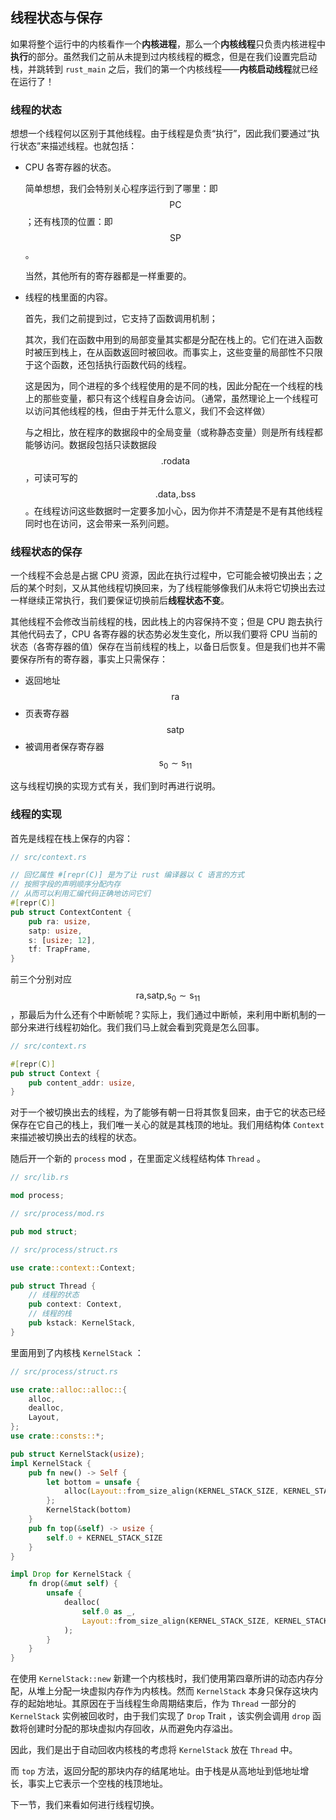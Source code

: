 ## 线程状态与保存

如果将整个运行中的内核看作一个**内核进程**，那么一个**内核线程**只负责内核进程中**执行**的部分。虽然我们之前从未提到过内核线程的概念，但是在我们设置完启动栈，并跳转到 ``rust_main`` 之后，我们的第一个内核线程——**内核启动线程**就已经在运行了！

### 线程的状态

想想一个线程何以区别于其他线程。由于线程是负责“执行”，因此我们要通过“执行状态”来描述线程。也就包括：

* CPU 各寄存器的状态。

  简单想想，我们会特别关心程序运行到了哪里：即 $$\text{PC}$$ ；还有栈顶的位置：即 $$\text{SP}$$ 。

  当然，其他所有的寄存器都是一样重要的。

* 线程的栈里面的内容。

  首先，我们之前提到过，它支持了函数调用机制；

  其次，我们在函数中用到的局部变量其实都是分配在栈上的。它们在进入函数时被压到栈上，在从函数返回时被回收。而事实上，这些变量的局部性不只限于这个函数，还包括执行函数代码的线程。

  这是因为，同个进程的多个线程使用的是不同的栈，因此分配在一个线程的栈上的那些变量，都只有这个线程自身会访问。（通常，虽然理论上一个线程可以访问其他线程的栈，但由于并无什么意义，我们不会这样做）

  与之相比，放在程序的数据段中的全局变量（或称静态变量）则是所有线程都能够访问。数据段包括只读数据段 $$\text{.rodata}$$ ，可读可写的 $$\text{.data,.bss}$$ 。在线程访问这些数据时一定要多加小心，因为你并不清楚是不是有其他线程同时也在访问，这会带来一系列问题。

### 线程状态的保存

一个线程不会总是占据 CPU 资源，因此在执行过程中，它可能会被切换出去；之后的某个时刻，又从其他线程切换回来，为了线程能够像我们从未将它切换出去过一样继续正常执行，我们要保证切换前后**线程状态不变**。

其他线程不会修改当前线程的栈，因此栈上的内容保持不变；但是 CPU 跑去执行其他代码去了，CPU 各寄存器的状态势必发生变化，所以我们要将 CPU 当前的状态（各寄存器的值）保存在当前线程的栈上，以备日后恢复。但是我们也并不需要保存所有的寄存器，事实上只需保存：

* 返回地址 $$\text{ra}$$
* 页表寄存器 $$\text{satp}$$
* 被调用者保存寄存器 $$\text{s}_0\sim\text{s}_{11}$$

这与线程切换的实现方式有关，我们到时再进行说明。

### 线程的实现

首先是线程在栈上保存的内容：

```rust
// src/context.rs

// 回忆属性 #[repr(C)] 是为了让 rust 编译器以 C 语言的方式
// 按照字段的声明顺序分配内存
// 从而可以利用汇编代码正确地访问它们
#[repr(C)]
pub struct ContextContent {
    pub ra: usize,
    satp: usize,
    s: [usize; 12],
    tf: TrapFrame,
}
```

前三个分别对应 $$\text{ra,satp,s}_0\sim\text{s}_{11}$$，那最后为什么还有个中断帧呢？实际上，我们通过中断帧，来利用中断机制的一部分来进行线程初始化。我们我们马上就会看到究竟是怎么回事。

```rust
// src/context.rs

#[repr(C)]
pub struct Context {
    pub content_addr: usize,
}
```

对于一个被切换出去的线程，为了能够有朝一日将其恢复回来，由于它的状态已经保存在它自己的栈上，我们唯一关心的就是其栈顶的地址。我们用结构体 ``Context`` 来描述被切换出去的线程的状态。

随后开一个新的 ``process`` mod ，在里面定义线程结构体 ``Thread`` 。

```rust
// src/lib.rs

mod process;

// src/process/mod.rs

pub mod struct;

// src/process/struct.rs

use crate::context::Context;

pub struct Thread {
    // 线程的状态
    pub context: Context,
    // 线程的栈
    pub kstack: KernelStack,
}
```

里面用到了内核栈 ``KernelStack`` ：

```rust
// src/process/struct.rs

use crate::alloc::alloc::{
    alloc,
    dealloc,
    Layout,
};
use crate::consts::*;

pub struct KernelStack(usize);
impl KernelStack {
    pub fn new() -> Self {
        let bottom = unsafe {
            alloc(Layout::from_size_align(KERNEL_STACK_SIZE, KERNEL_STACK_SIZE).unwrap()) as usize
        };
        KernelStack(bottom)
    }
    pub fn top(&self) -> usize {
        self.0 + KERNEL_STACK_SIZE
    }
}

impl Drop for KernelStack {
    fn drop(&mut self) {
        unsafe {
            dealloc(
                self.0 as _,
                Layout::from_size_align(KERNEL_STACK_SIZE, KERNEL_STACK_SIZE).unwrap(),
            );
        }
    }
}
```

在使用 ``KernelStack::new`` 新建一个内核栈时，我们使用第四章所讲的动态内存分配，从堆上分配一块虚拟内存作为内核栈。然而 ``KernelStack`` 本身只保存这块内存的起始地址。其原因在于当线程生命周期结束后，作为 ``Thread`` 一部分的 ``KernelStack`` 实例被回收时，由于我们实现了 ``Drop`` Trait ，该实例会调用 ``drop`` 函数将创建时分配的那块虚拟内存回收，从而避免内存溢出。

因此，我们是出于自动回收内核栈的考虑将 ``KernelStack`` 放在 ``Thread`` 中。

而 ``top`` 方法，返回分配的那块内存的结尾地址。由于栈是从高地址到低地址增长，事实上它表示一个空栈的栈顶地址。

下一节，我们来看如何进行线程切换。
